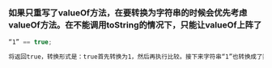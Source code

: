 
### 如果只重写了valueOf方法，在要转换为字符串的时候会优先考虑valueOf方法。在不能调用toString的情况下，只能让valueOf上阵了


````javascript
“1” == true;

将返回true，转换形式是：true首先转换为1，然后再执行比较。接下来字符串“1”也转换成了数字1，相等，所以返回true

````